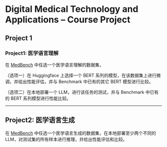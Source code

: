 # Digital Medical Technology and Applications – Course Project

## **Project 1**

### **Project1: 医学语言理解**

在 [MedBench](https://medbench.opencompass.org.cn/docs) 中任选一个医学语言理解的数据集，

（选项一）在 Huggingface 上选择一个 BERT 系列的模型，在该数据集上进行微调，并给出性能评估，并与 Benchmark 中已有的其它 BERT 模型进行比较。

（选项二）在本地部署一个 LLM，进行该任务的测试，并与 Benchmark 中已有的 BERT 系列模型进行性能比较。

---

## **Project2: 医学语言生成**

在 [MedBench](https://medbench.opencompass.org.cn/docs) 中任选一个医学语言生成的数据集，在本地部署至少两个不同的 LLM，对测试集的所有样本进行推理，并给出性能评估和比较。

